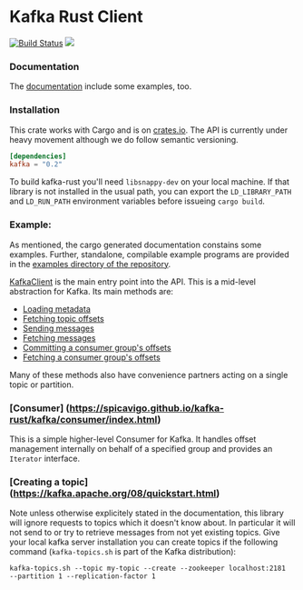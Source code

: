 # Kafka Rust Client

[![Build Status](https://travis-ci.org/spicavigo/kafka-rust.svg?branch=master)](https://travis-ci.org/spicavigo/kafka-rust) [![](http://meritbadge.herokuapp.com/kafka)](https://crates.io/crates/kafka)

### Documentation

The [documentation](https://spicavigo.github.io/kafka-rust/) include
some examples, too.


### Installation

This crate works with Cargo and is on
[crates.io](https://crates.io/crates/kafka).  The API is currently
under heavy movement although we do follow semantic versioning.

```toml
[dependencies]
kafka = "0.2"
```

To build kafka-rust you'll need `libsnappy-dev` on your local
machine. If that library is not installed in the usual path, you can
export the `LD_LIBRARY_PATH` and `LD_RUN_PATH` environment variables
before issueing `cargo build`.


### Example:

As mentioned, the cargo generated documentation constains some
examples. Further, standalone, compilable example programs are
provided in the [examples directory of the
repository](https://github.com/spicavigo/kafka-rust/tree/master/examples).

[KafkaClient](https://spicavigo.github.io/kafka-rust/kafka/client/struct.KafkaClient.html)
is the main entry point into the API. This is a mid-level abstraction
for Kafka.  Its main methods are:

* [Loading metadata](https://spicavigo.github.io/kafka-rust/kafka/client/struct.KafkaClient.html#method.load_metadata_all)
* [Fetching topic offsets](https://spicavigo.github.io/kafka-rust/kafka/client/struct.KafkaClient.html#method.fetch_offsets)
* [Sending messages](https://spicavigo.github.io/kafka-rust/kafka/client/struct.KafkaClient.html#method.send_messages)
* [Fetching messages](https://spicavigo.github.io/kafka-rust/kafka/client/struct.KafkaClient.html#method.fetch_messages)
* [Committing a consumer group's offsets](https://spicavigo.github.io/kafka-rust/kafka/client/struct.KafkaClient.html#method.commit_offsets)
* [Fetching a consumer group's offsets](https://spicavigo.github.io/kafka-rust/kafka/client/struct.KafkaClient.html#method.fetch_group_topics_offset)

Many of these methods also have convenience partners acting on a
single topic or partition.


### [Consumer] (https://spicavigo.github.io/kafka-rust/kafka/consumer/index.html)

This is a simple higher-level Consumer for Kafka. It handles offset
management internally on behalf of a specified group and provides an
`Iterator` interface.


### [Creating a topic] (https://kafka.apache.org/08/quickstart.html)

Note unless otherwise explicitely stated in the documentation, this
library will ignore requests to topics which it doesn't know about. In
particular it will not send to or try to retrieve messages from not
yet existing topics.  Give your local kafka server installation you
can create topics if the following command (`kafka-topics.sh` is part
of the Kafka distribution):

```
kafka-topics.sh --topic my-topic --create --zookeeper localhost:2181  --partition 1 --replication-factor 1
```

